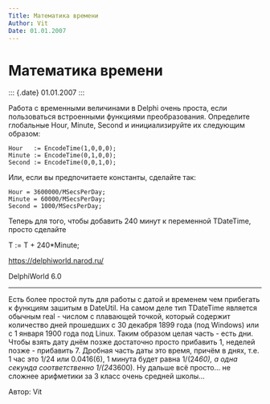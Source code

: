 ```yaml
---
Title: Математика времени
Author: Vit
Date: 01.01.2007
---
```



Математика времени
==================

::: {.date}
01.01.2007
:::

Работа с временными величинами в Delphi очень проста, если пользоваться
встроенными функциями преобразования. Определите глобальные Hour,
Minute, Second и инициализируйте их следующим образом:

    Hour   := EncodeTime(1,0,0,0);
    Minute := EncodeTime(0,1,0,0);
    Second := EncodeTime(0,0,1,0);

Или, если вы предпочитаете константы, сделайте так:

    Hour = 3600000/MSecsPerDay;
    Minute = 60000/MSecsPerDay;
    Second = 1000/MSecsPerDay;

Теперь для того, чтобы добавить 240 минут к переменной TDateTime, просто
сделайте

T := T + 240*Minute;

<https://delphiworld.narod.ru/>

DelphiWorld 6.0

 

 

------------------------------------------------------------------------

Есть более простой путь для работы с датой и временем чем прибегать к
функциям зашитым в DateUtil. На самом деле тип TDateTime является
обычным real - числом с плавающей точкой, который  содержит количество
дней прошедших с 30 декабря 1899 года (под Windows) или с 1 января 1900
года под Linux. Таким образом целая часть - есть дни. Чтобы взять дату
днём позже достаточно просто прибавить 1, неделей позже - прибавить 7.
Дробная часть даты это время, причём в днях, т.е. 1 час это 1/24 или
0.0416(6), 1 минута будет равна 1/(24*60), а одна секунда
соответственно 1/(24*3600). Ну дальше всё просто... не сложнее
арифметики за 3 класс очень средней школы...

Автор: Vit

 
